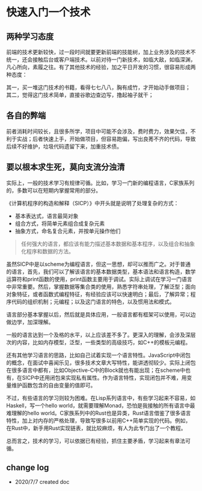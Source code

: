 # 快速入门一个技术

## 两种学习态度

前端的技术更新较快，过一段时间就要更新前端的技能树，加上业务涉及的技术不统一，还会接触后台或客户端技术。以前对待一门新技术，如临大敌，如临深渊，凡心所向，素履之往。有了其他技术的经验，加之平日开发的习惯，很容易形成两种态度：

其一，买一堆这门技术的书籍，看得七七八八，胸有成竹，才开始动手做项目；
其二，觉得这门技术简单，直接谷歌边查边写，撸起袖子就干；

## 各自的弊端

前者消耗时间较长，且很多所学，项目中可能不会涉及，费时费力，效果欠佳，不利于实战；后者快速上手，开始做项目，但容易跑偏，写出良莠不齐的代码，导致后续不好维护，垃圾代码遗留下来，加重技术债。

## 要以根本求生死，莫向支流分浊清

实际上，一般的技术学习有规律可循。比如，学习一门新的编程语言，C家族系列的，多数可以在短期内掌握常用的部分。

《计算机程序的构造和解释（SICP）》中开头就是说明了处理复杂的方式：

- 基本表达式，语言最简对象
- 组合方式，将简单元素组合成复杂元素
- 抽象方式，命名复合元素，并按单元操作他们

> 任何强大的语言，都应该有能力描述基本数据和基本程序，以及组合和抽象化程序和数据的方法。

虽然SICP中是以scheme为编程语言，但这一思想，却可以推而广之。对于普通的语言，首先，我们可以了解该语言的基本数据类型，基本语法和语言构造，数学运算符和print函数的使用，print函数主要用于调试。实际上调试在学习一门语言中非常重要。然后，掌握数据等集合类的使用，熟悉字符串处理，了解泛型；面向对象特征，或者函数式编程特征，有经验应该可以快速明白；最后，了解异常；程序代码的组织机制；元编程；以及这门语言的特色，以及惯用法和模式。

语言部分基本掌握以后，然后就是具体应用，一般语言都有框架可以使用，可以边做边学，加深理解。

一般的语言达到一个及格的水平，以上应该差不多了。更深入的理解，会涉及深层次的内容，比如内存模型，泛型，一些类型的高级技巧，如C++的模板元编程。

还有其他学习语言的思路，比如自己试着实现一个语言特性。JavaScript中闭包的概念，在面试中喜闻乐见，很多技术文章大写特性，能讲透彻较少。实际上闭包在很多语言中都有，比如Objective-C中的Block就也有能出现；在scheme中也有，在SICP中还用闭包来实现私有属性。作为语言特性，实现闭包并不难，用变量维护函数包含的自由变量的值即可。

不过，有些语言的学习则较为困难。在Lisp系列语言中，有些学习起来不容易，如Haskell，写一个hello world，就需要理解Monad，恐怕是我接触的所有语言中最难理解的hello world。C家族系列中的Rust也是异类，Rust语言借鉴了很多语言特性，加上对内存的严格处理，导致写很多以前用C++简单实现的代码。例如，在Rust中，新手用Rust实现链表，就比较麻烦，有人为此专门出了一个教程。

总而言之，技术的学习，可以依据已有经验，抓住主要矛盾，学习起来有章法可循。

## change log

- 2020/7/7 created doc
